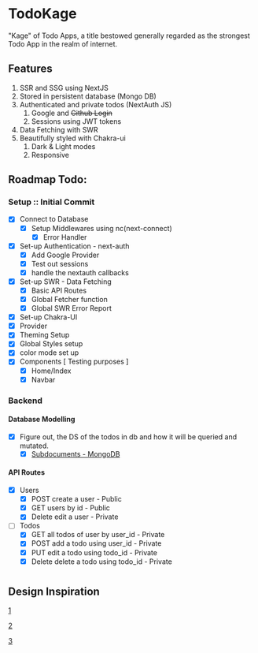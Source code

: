 # TodoKage

"Kage" of Todo Apps, a title bestowed generally regarded as the strongest Todo App in the realm of internet.

## Features

1. SSR and SSG using NextJS
2. Stored in persistent database (Mongo DB)
3. Authenticated and private todos (NextAuth JS)
   1. Google and ~~Github Login~~
   2. Sessions using JWT tokens
4. Data Fetching with SWR
5. Beautifully styled with Chakra-ui   
   1. Dark & Light modes
   2. Responsive   

## Roadmap Todo:

### Setup :: Initial Commit

- [x] Connect to Database
  - [x] Setup Middlewares using nc(next-connect)
    - [x] Error Handler
- [x] Set-up Authentication - next-auth
  - [x] Add Google Provider
  - [x] Test out sessions
  - [x] handle the nextauth callbacks 
- [x] Set-up SWR - Data Fetching
  - [x] Basic API Routes
  - [x] Global Fetcher function
  - [x] Global SWR Error Report
- [x]  Set-up Chakra-UI
  - [x] Provider
  - [x] Theming Setup
  - [x] Global Styles setup
  - [x] color mode set up
- [x] Components [ Testing purposes ]
  - [x] Home/Index
  - [x] Navbar

### Backend
#### Database Modelling
- [x] Figure out, the DS of the todos in db and how it will be queried and mutated.
  - [x] [Subdocuments - MongoDB](https://mongoosejs.com/docs/subdocs.html)
#### API Routes 
- [x] Users
  - [x] POST create a user - Public
  - [x] GET users by id - Public
  - [x] Delete edit a user - Private
- [ ] Todos
  - [x] GET all todos of user by user_id - Private
  - [x] POST add a todo using user_id - Private
  - [x] PUT edit a todo using todo_id - Private
  - [x] Delete delete a todo using todo_id - Private

# 



## Design Inspiration

[1](https://dribbble.com/shots/15185058-Collection-Tasks/attachments/6927323?mode=media)

[2](https://dribbble.com/shots/14794406-Task-detail-desktop-app)

[3](https://dribbble.com/shots/5845797-Daily-UI-Challenge-046-Todo-List)